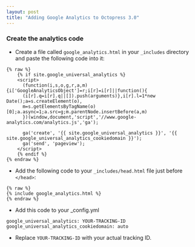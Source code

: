 ```yaml
---
layout: post
title: "Adding Google Analytics to Octopress 3.0"
---
```


### Create the analytics code
* Create a file called `google_analytics.html` in your `_includes` directory and paste the following code into it:

```
{% raw %}
    {% if site.google_universal_analytics %}
    <script>
      (function(i,s,o,g,r,a,m){i['GoogleAnalyticsObject']=r;i[r]=i[r]||function(){
      (i[r].q=i[r].q||[]).push(arguments)},i[r].l=1*new Date();a=s.createElement(o),
      m=s.getElementsByTagName(o)[0];a.async=1;a.src=g;m.parentNode.insertBefore(a,m)
      })(window,document,'script','//www.google-analytics.com/analytics.js','ga');

      ga('create', '{{ site.google_universal_analytics }}', '{{ site.google_universal_analytics_cookiedomain }}');
      ga('send', 'pageview');
    </script>
    {% endif %}
{% endraw %}
```
* Add the following code to your `_includes/head.html` file just before `</head>`:

```
{% raw %}
{% include google_analytics.html %}
{% endraw %}
```

* Add this code to your _config.yml

```
google_universal_analytics: YOUR-TRACKING-ID
google_universal_analytics_cookiedomain: auto
```
* Replace `YOUR-TRACKING-ID` with your actual tracking ID.
